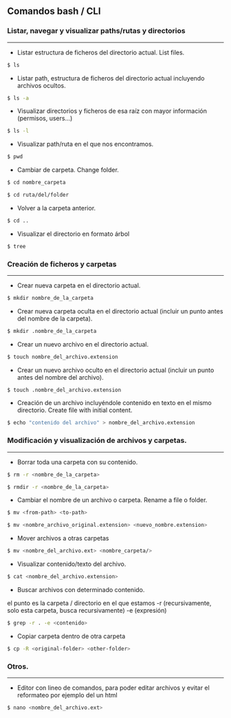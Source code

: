 ## Comandos bash / CLI

### Listar, navegar y visualizar paths/rutas y directorios
----

- Listar estructura de ficheros del directorio actual.
List files.

```sh
$ ls
```

- Listar path, estructura de ficheros del directorio actual incluyendo archivos ocultos.

```sh
$ ls -a
```

- Visualizar directorios y ficheros de esa raíz con mayor información (permisos, users...)

```sh
$ ls -l
```

- Visualizar path/ruta en el que nos encontramos.

```sh
$ pwd
```

- Cambiar de carpeta. Change folder.

```sh
$ cd nombre_carpeta
```
```sh
$ cd ruta/del/folder
```

- Volver a la carpeta anterior.

```sh
$ cd ..
```

- Visualizar el directorio en formato árbol

```sh
$ tree
```

### Creación de ficheros y carpetas
----

- Crear nueva carpeta en el directorio actual.

```sh
$ mkdir nombre_de_la_carpeta
```

- Crear nueva carpeta oculta en el directorio actual (incluir un punto antes del nombre de la carpeta).

```sh
$ mkdir .nombre_de_la_carpeta
```

- Crear un nuevo archivo en el directorio actual.

```sh
$ touch nombre_del_archivo.extension
```

- Crear un nuevo archivo oculto en el directorio actual (incluir un punto antes del nombre del archivo).

```sh
$ touch .nombre_del_archivo.extension
```

- Creación de un archivo incluyéndole contenido en texto en el mismo directorio. Create file with initial content.

```sh
$ echo "contenido del archivo" > nombre_del_archivo.extension
```



### Modificación y visualización de archivos y carpetas.
----



- Borrar toda una carpeta con su contenido.

```sh
$ rm -r <nombre_de_la_carpeta>
```
```sh
$ rmdir -r <nombre_de_la_carpeta>
````

- Cambiar el nombre de un archivo o carpeta. Rename a file o folder.

```sh
$ mv <from-path> <to-path>
```

```sh
$ mv <nombre_archivo_original.extension> <nuevo_nombre.extension>
```

- Mover archivos a otras carpetas

```sh
$ mv <nombre_del_archivo.ext> <nombre_carpeta/>
```

- Visualizar contenido/texto del archivo.

```sh
$ cat <nombre_del_archivo.extension>
```

- Buscar archivos con determinado contenido.

el punto es la carpeta / directorio en el que estamos
-r (recursivamente, solo esta carpeta, busca recursivamente)
-e (expresión)

```sh
$ grep -r . -e <contenido>
```
- Copiar carpeta dentro de otra carpeta
```sh
$ cp -R <original-folder> <other-folder>
```

### Otros.
----

- Editor con lineo de comandos, para poder editar archivos y evitar el reformateo por ejemplo del un html

```sh
$ nano <nombre_del_archivo.ext>
```